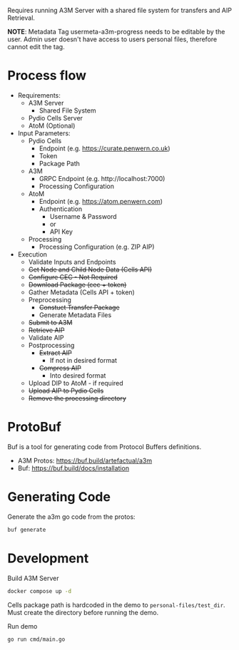 
Requires running A3M Server with a shared file system for transfers and AIP Retrieval.

**NOTE**: Metadata Tag usermeta-a3m-progress needs to be editable by the user. Admin user doesn't have access to users personal files, therefore cannot edit the tag.

# Process flow
- Requirements:
  - A3M Server
    - Shared File System
  - Pydio Cells Server
  - AtoM (Optional)
- Input Parameters:
  - Pydio Cells
    - Endpoint (e.g. https://curate.penwern.co.uk)
    - Token
    - Package Path
  - A3M
    - GRPC Endpoint (e.g. http://localhost:7000)
    - Processing Configuration
  - AtoM
    - Endpoint (e.g. https://atom.penwern.com)
    - Authentication
      - Username & Password
      - or
      - API Key
  - Processing
    - Processing Configuration (e.g. ZIP AIP)
- Execution
  - Validate Inputs and Endpoints
  - ~~Get Node and Child Node Data (Cells API)~~
  - ~~Configure CEC - Not Required~~
  - ~~Download Package (cec + token)~~
  - Gather Metadata (Cells API + token)
  - Preprocessing
    - ~~Constuct Transfer Package~~
    - Generate Metadata Files
  - ~~Submit to A3M~~
  - ~~Retrieve AIP~~
  - Validate AIP
  - Postprocessing
    - ~~Extract AIP~~
      - If not in desired format
    - ~~Compress AIP~~
      - Into desired format
  - Upload DIP to AtoM - if required
  - ~~Upload AIP to Pydio Cells~~
  - ~~Remove the processing directory~~


# ProtoBuf
Buf is a tool for generating code from Protocol Buffers definitions.
- A3M Protos: https://buf.build/artefactual/a3m
- Buf: https://buf.build/docs/installation


# Generating Code
Generate the a3m go code from the protos:
```bash
buf generate
```

# Development

Build A3M Server
```bash
docker compose up -d
```

Cells package path is hardcoded in the demo to `personal-files/test_dir`. Must create the directory before running the demo.

Run demo
```bash
go run cmd/main.go
```
